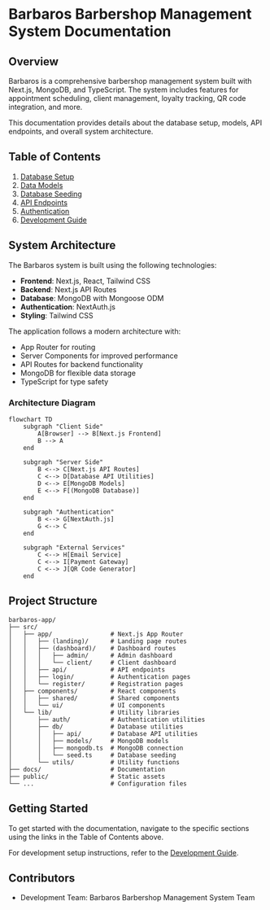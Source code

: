 # Barbaros Barbershop Management System Documentation

## Overview

Barbaros is a comprehensive barbershop management system built with Next.js, MongoDB, and TypeScript. The system includes features for appointment scheduling, client management, loyalty tracking, QR code integration, and more.

This documentation provides details about the database setup, models, API endpoints, and overall system architecture.

## Table of Contents

1. [Database Setup](./database-setup.md)
2. [Data Models](./data-models.md)
3. [Database Seeding](./database-seeding.md)
4. [API Endpoints](./api-endpoints.md)
5. [Authentication](./authentication.md)
6. [Development Guide](./development-guide.md)

## System Architecture

The Barbaros system is built using the following technologies:

- **Frontend**: Next.js, React, Tailwind CSS
- **Backend**: Next.js API Routes
- **Database**: MongoDB with Mongoose ODM
- **Authentication**: NextAuth.js
- **Styling**: Tailwind CSS

The application follows a modern architecture with:

- App Router for routing
- Server Components for improved performance
- API Routes for backend functionality
- MongoDB for flexible data storage
- TypeScript for type safety

### Architecture Diagram

```mermaid
flowchart TD
    subgraph "Client Side"
        A[Browser] --> B[Next.js Frontend]
        B --> A
    end
    
    subgraph "Server Side"
        B <--> C[Next.js API Routes]
        C <--> D[Database API Utilities]
        D <--> E[MongoDB Models]
        E <--> F[(MongoDB Database)]
    end
    
    subgraph "Authentication"
        B <--> G[NextAuth.js]
        G <--> C
    end
    
    subgraph "External Services"
        C <--> H[Email Service]
        C <--> I[Payment Gateway]
        C <--> J[QR Code Generator]
    end
```

## Project Structure

```
barbaros-app/
├── src/
│   ├── app/                # Next.js App Router
│   │   ├── (landing)/      # Landing page routes
│   │   ├── (dashboard)/    # Dashboard routes
│   │   │   ├── admin/      # Admin dashboard
│   │   │   └── client/     # Client dashboard
│   │   ├── api/            # API endpoints
│   │   ├── login/          # Authentication pages
│   │   └── register/       # Registration pages
│   ├── components/         # React components
│   │   ├── shared/         # Shared components
│   │   └── ui/             # UI components
│   └── lib/                # Utility libraries
│       ├── auth/           # Authentication utilities
│       ├── db/             # Database utilities
│       │   ├── api/        # Database API utilities
│       │   ├── models/     # MongoDB models
│       │   ├── mongodb.ts  # MongoDB connection
│       │   └── seed.ts     # Database seeding
│       └── utils/          # Utility functions
├── docs/                   # Documentation
├── public/                 # Static assets
└── ...                     # Configuration files
```

## Getting Started

To get started with the documentation, navigate to the specific sections using the links in the Table of Contents above.

For development setup instructions, refer to the [Development Guide](./development-guide.md).

## Contributors

- Development Team: Barbaros Barbershop Management System Team 
